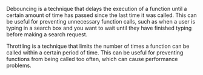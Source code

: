 Debouncing
is a technique that delays the execution of a function until a certain amount of time has passed since the last time it was called. This can be useful for preventing unnecessary function calls, such as when a user is typing in a search box and you want to wait until they have finished typing before making a search request.

Throttling
is a technique that limits the number of times a function can be called within a certain period of time. This can be useful for preventing functions from being called too often, which can cause performance problems.